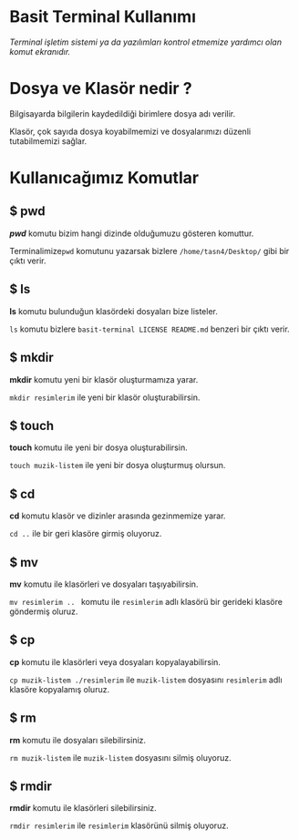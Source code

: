 # Basit Terminal Kullanımı

_Terminal işletim sistemi ya da yazılımları kontrol etmemize yardımcı olan komut ekranıdır._

# Dosya ve Klasör nedir ?

Bilgisayarda bilgilerin kaydedildiği birimlere dosya adı verilir.

Klasör, çok sayıda dosya koyabilmemizi ve dosyalarımızı düzenli tutabilmemizi sağlar.

# Kullanıcağımız Komutlar

## $ pwd

**_pwd_** komutu bizim hangi dizinde olduğumuzu gösteren komuttur.

Terminalimize`pwd` komutunu yazarsak bizlere `/home/tasn4/Desktop/` gibi bir çıktı verir.

## $ ls

**ls** komutu bulunduğun klasördeki dosyaları bize listeler.

`ls` komutu bizlere `basit-terminal LICENSE README.md` benzeri bir çıktı verir.

## $ mkdir

**mkdir** komutu yeni bir klasör oluşturmamıza yarar.

`mkdir resimlerim` ile yeni bir klasör oluşturabilirsin.

## $ touch

**touch** komutu ile yeni bir dosya oluşturabilirsin.

`touch muzik-listem` ile yeni bir dosya oluşturmuş olursun.

## $ cd

**cd** komutu klasör ve dizinler arasında gezinmemize yarar.

`cd ..` ile bir geri klasöre girmiş oluyoruz.

## $ mv

**mv** komutu ile klasörleri ve dosyaları taşıyabilirsin.

`mv resimlerim .. ` komutu ile `resimlerim` adlı klasörü bir gerideki klasöre göndermiş oluruz.

## $ cp

**cp** komutu ile klasörleri veya dosyaları kopyalayabilirsin.

`cp muzik-listem ./resimlerim` ile `muzik-listem` dosyasını `resimlerim` adlı klasöre kopyalamış oluruz.

## $ rm

**rm** komutu ile dosyaları silebilirsiniz.

`rm muzik-listem` ile `muzik-listem` dosyasını silmiş oluyoruz.

## $ rmdir

**rmdir** komutu ile klasörleri silebilirsiniz.

`rmdir resimlerim` ile `resimlerim` klasörünü silmiş oluyoruz.

